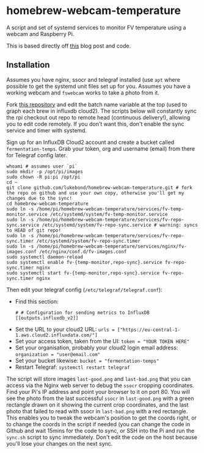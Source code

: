 # homebrew-webcam-temperature

A script and set of systemd services to monitor FV temperature using a webcam and Raspberry Pi.

This is based directly off [this](https://www.anfractuosity.com/projects/fermentation-temperature-control-with-inkbird-308/) blog post and code.

## Installation

Assumes you have nginx, ssocr and telegraf installed (use `apt` where possible to get the systemd unit files set up for you.
Assumes you have a working webcam and `fswebcam` works to take a photo from it.

Fork [this repository](github.com/lukebond/homebrew-webcam-temperature.git) and edit the batch name variable at the top (used to graph each brew in influxdb cloud2). The scripts below will constantly sync the rpi checkout out repo to remote head (continuous delivery!), allowing you to edit code remotely.
If you don't want this, don't enable the sync service and timer with systemd.

Sign up for an InfluxDB Cloud2 account and create a bucket called `fermentation-temps`. Grab your token, org and username (email) from there for Telegraf config later.

```
whoami # assumes user `pi`
sudo mkdir -p /opt/pi/images
sudo chown -R pi:pi /opt/pi
cd ~
git clone github.com/lukebond/homebrew-webcam-temperature.git # fork the repo on github and use your own copy, otherwise you'll get my changes due to the sync!
cd homebrew-webcam-temperature
sudo ln -s /home/pi/homebrew-webcam-temperature/services/fv-temp-monitor.service /etc/systemd/system/fv-temp-monitor.service
sudo ln -s /home/pi/homebrew-webcam-temperature/services/fv-repo-sync.service /etc/systemd/system/fv-repo-sync.service # warning: syncs to HEAD of git repo!
sudo ln -s /home/pi/homebrew-webcam-temperature/services/fv-repo-sync.timer /etc/systemd/system/fv-repo-sync.timer
sudo ln -s /home/pi/homebrew-webcam-temperature/services/nginx/fv-images.conf /etc/nginx/conf.d/fv-images.conf
sudo systemctl daemon-reload
sudo systemctl enable fv-{temp-monitor,repo-sync}.service fv-repo-sync.timer nginx
sudo systemctl start fv-{temp-monitor,repo-sync}.service fv-repo-sync.timer nginx
```

Then edit your telegraf config (`/etc/telegraf/telegraf.conf`):

- Find this section:
  ```
  # # Configuration for sending metrics to InfluxDB
  [[outputs.influxdb_v2]]
  ```
- Set the URL to your cloud2 URL: `urls = ["https://eu-central-1-1.aws.cloud2.influxdata.com/"]`
- Set your access token, taken from the UI: `token = "YOUR TOKEN HERE"`
- Set your organisation, probably your cloud2 login email address: `organization = "user@email.com"`
- Set your bucket likewise: `bucket = "fermentation-temps"`
- Restart Telegraf: `systemctl restart telegraf`

The script will store images `last-good.png` and `last-bad.png` that you can access via the Nginx web server to debug the `ssocr` cropping coordinates.
Find your Pi's IP address and point your browser to it on port 80. You will see the photo from the last successful `ssocr` in `last-good.png` with a green
rectangle drawn on it showing the current crop coordinates, and the last photo that failed to read with ssocr in `last-bad.png` with a red rectangle.
This enables you to tweak the webcam's position to get the coords right, or to change the coords in the script if needed (you can change the code in Github
and wait 15mins for the code to sync, or SSH into the Pi and run the `sync.sh` script to sync immediately. Don't edit the code on the host because you'll
lose your changes on the next sync.
